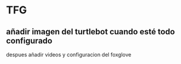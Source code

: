 # TFG
## añadir imagen del turtlebot cuando esté todo configurado
despues añadir videos y configuracion del foxglove

